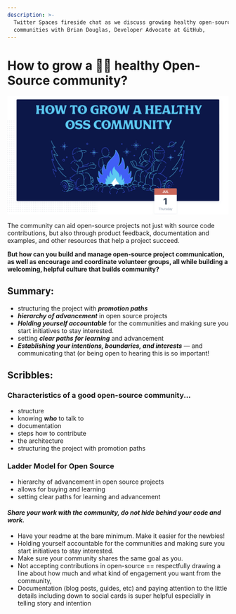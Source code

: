 ```yaml
---
description: >-
  Twitter Spaces fireside chat as we discuss growing healthy open-source
  communities with Brian Douglas, Developer Advocate at GitHub,
---
```


# How to grow a 💪🏻 healthy Open-Source community?

![](../.gitbook/assets/screenshot-2021-07-01-at-3.00.48-am.png)

The community can aid open-source projects not just with source code contributions, but also through product feedback, documentation and examples, and other resources that help a project succeed.   
  
**But how can you build and manage open-source project communication, as well as encourage and coordinate volunteer groups, all while building a welcoming, helpful culture that builds community?**

## Summary:

* structuring the project with _**promotion paths**_
* _**hierarchy of advancement**_ in open source projects
* _**Holding yourself accountable**_ for the communities and making sure you start initiatives to stay interested. 
* setting _**clear paths for learning**_ and advancement
* _**Establishing your intentions, boundaries, and interests**_ — and communicating that \(or being open to hearing this is so important!  

## Scribbles:

###  **Characteristics of a good open-source community...**

* structure
* knowing _**who**_ to talk to
* documentation
* steps how to contribute
* the architecture
* structuring the project with promotion paths

### Ladder Model for Open Source

* hierarchy of advancement in open source projects
* allows for buying and learning 
* setting clear paths for learning and advancement

#### _Share your work with the community, do not hide behind your code and work._

* Have your readme at the bare minimum. Make it easier for the newbies! 
* Holding yourself accountable for the communities and making sure you start initiatives to stay interested. 
* Make sure your community shares the same goal as you. 
* Not accepting contributions in open-source == respectfully drawing a line about how much and what kind of engagement you want from the community, 
* Documentation \(blog posts, guides, etc\) and paying attention to the little details including down to social cards is super helpful especially in telling story and intention

  
  
  
  
  








